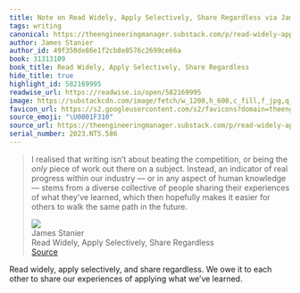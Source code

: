 ```yaml
---
title: Note on Read Widely, Apply Selectively, Share Regardless via James Stanier
tags: writing
canonical: https://theengineeringmanager.substack.com/p/read-widely-apply-selectively-share?utm_source=substack&utm_medium=email
author: James Stanier
author_id: 49f350de86e1f2cb8e8576c2699ce66a
book: 31313109
book_title: Read Widely, Apply Selectively, Share Regardless
hide_title: true
highlight_id: 582169995
readwise_url: https://readwise.io/open/582169995
image: https://substackcdn.com/image/fetch/w_1200,h_600,c_fill,f_jpg,q_auto:good,fl_progressive:steep,g_auto/https%3A%2F%2Fsubstack-post-media.s3.amazonaws.com%2Fpublic%2Fimages%2F03000333-2be2-4cce-83a3-2615c0a056a5_1996x2015.png
favicon_url: https://s2.googleusercontent.com/s2/favicons?domain=theengineeringmanager.substack.com
source_emoji: "\U0001F310"
source_url: https://theengineeringmanager.substack.com/p/read-widely-apply-selectively-share?utm_source=substack&utm_medium=email#:~:text=I%20realised%20that,in%20the%20future.
serial_number: 2023.NTS.586
---
```

> I realised that writing isn’t about beating the competition, or being the *only* piece of work out there on a subject. Instead, an indicator of real progress within our industry — or in any aspect of human knowledge — stems from a diverse collective of people sharing their experiences of what they’ve learned, which then hopefully makes it easier for others to walk the same path in the future.
> <div class="quoteback-footer"><div class="quoteback-avatar"><img class="mini-favicon" src="https://s2.googleusercontent.com/s2/favicons?domain=theengineeringmanager.substack.com"></div><div class="quoteback-metadata"><div class="metadata-inner"><span style="display:none">FROM:</span><div aria-label="James Stanier" class="quoteback-author"> James Stanier</div><div aria-label="Read Widely, Apply Selectively, Share Regardless" class="quoteback-title"> Read Widely, Apply Selectively, Share Regardless</div></div></div><div class="quoteback-backlink"><a target="_blank" aria-label="go to the full text of this quotation" rel="noopener" href="https://theengineeringmanager.substack.com/p/read-widely-apply-selectively-share?utm_source=substack&utm_medium=email#:~:text=I%20realised%20that,in%20the%20future." class="quoteback-arrow"> Source</a></div></div>

Read widely, apply selectively, and share regardless. We owe it to each other to share our experiences of applying what we’ve learned.